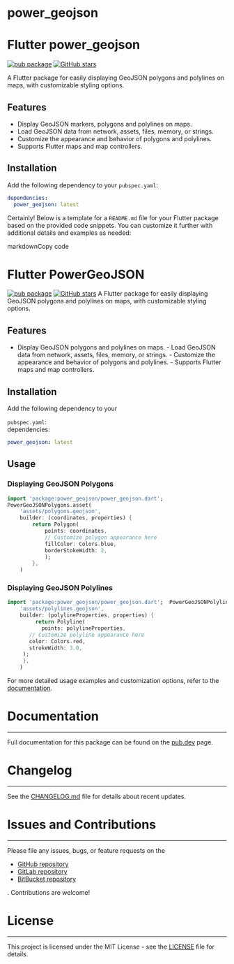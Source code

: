 # power_geojson

# Flutter power_geojson

[![pub package](https://img.shields.io/pub/v/power_geojson.svg)](https://pub.dev/packages/power_geojson)
[![GitHub stars](https://img.shields.io/github/stars/youmtinet-flutter-packs/power_geojson.svg?style=flat&logo=github&colorB=deeppink&label=Stars)](https://github.com/youmtinet-flutter-packs/power_geojson)

A Flutter package for easily displaying GeoJSON polygons and polylines on maps, with customizable styling options.

## Features

- Display GeoJSON markers, polygons and polylines on maps.
- Load GeoJSON data from network, assets, files, memory, or strings.
- Customize the appearance and behavior of polygons and polylines.
- Supports Flutter maps and map controllers.

## Installation

Add the following dependency to your `pubspec.yaml`:

```yaml
dependencies:
  power_geojson: latest
```
Certainly! Below is a template for a `README.md` file for your Flutter package based on the provided code snippets. You can customize it further with additional details and examples as needed:

markdownCopy code

# Flutter PowerGeoJSON  

[![pub package](https://img.shields.io/pub/v/power_geojson.svg)](https://pub.dev/packages/power_geojson) [![GitHub stars](https://img.shields.io/github/stars/youmtinet-flutter-packs/power_geojson.svg?style=flat&logo=github&colorB=deeppink&label=Stars)](https://github.com/youmtinet-flutter-packs/power_geojson)  A Flutter package for easily displaying GeoJSON polygons and polylines on maps, with customizable styling options.  

## Features  
- Display GeoJSON polygons and polylines on maps. - Load GeoJSON data from network, assets, files, memory, or strings. - Customize the appearance and behavior of polygons and polylines. - Supports Flutter maps and map controllers.  


## Installation  
Add the following dependency to your 


`pubspec.yaml`:  
dependencies:   
```yaml 
power_geojson: latest
```

Usage
-----

### Displaying GeoJSON Polygons


```dart
import 'package:power_geojson/power_geojson.dart';  
PowerGeoJSONPolygons.asset(   
    'assets/polygons.geojson',   
    builder: (coordinates, properties) {     
        return Polygon(       
            points: coordinates,       
            // Customize polygon appearance here       
            fillColor: Colors.blue,       
            borderStokeWidth: 2,     
            );   
        }, 
    )
```

### Displaying GeoJSON Polylines



```dart
import 'package:power_geojson/power_geojson.dart';  PowerGeoJSONPolylines.asset(   
    'assets/polylines.geojson',   
    builder: (polylineProperties, properties) {
         return Polyline(
           points: polylineProperties,
       // Customize polyline appearance here
       color: Colors.red,
       strokeWidth: 3.0,
     );   
     }, 
    )
```

For more detailed usage examples and customization options, refer to the [documentation](https://pub.dev/packages/power_geojson).

# Documentation
-------------

Full documentation for this package can be found on the [pub.dev](https://pub.dev/packages/power_geojson) page.

# Changelog
---------

See the [CHANGELOG.md](CHANGELOG.md) file for details about recent updates.

# Issues and Contributions
------------------------

Please file any issues, bugs, or feature requests on the 
* [GitHub repository](https://github.com/youmtinet-flutter-packs/power_geojson)
* [GitLab repository](https://gitlab.com/flutter381/power_geojson)
* [BitBucket repository](https://bitbucket.org/youmti/power_geojson)

. Contributions are welcome!

# License
-------

This project is licensed under the MIT License - see the [LICENSE](LICENSE) file for details.
